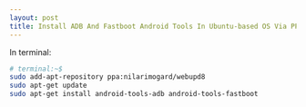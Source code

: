 ```yaml
---
layout: post
title: Install ADB And Fastboot Android Tools In Ubuntu-based OS Via PPA
---
```


In terminal:

```bash
# terminal:~$
sudo add-apt-repository ppa:nilarimogard/webupd8
sudo apt-get update
sudo apt-get install android-tools-adb android-tools-fastboot
```
